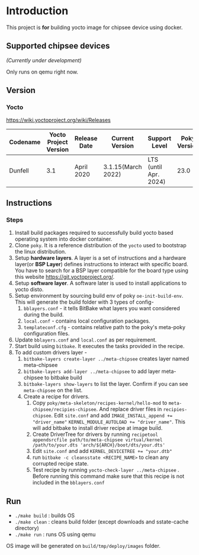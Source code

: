 # Introduction

This project is **for** building yocto image for chipsee device using docker.

## Supported chipsee devices
*(Currently under development)*

Only runs on qemu right now.

## Version

### Yocto
https://wiki.yoctoproject.org/wiki/Releases

Codename | Yocto Project Version | Release Date | Current Version    | Support Level         | Poky Version | BitBake branch 
-------- | --------------------- | ------------ | ------------------ | --------------------- | ------------ | -------------- 
 Dunfell | 3.1                   | April 2020   | 3.1.15(March 2022) | LTS (until Apr. 2024) | 23.0         | 1.46          

## Instructions
### Steps
1. Install build packages required to successfully build yocto based operating system into docker container.
2. Clone `poky`. It is a reference distribution of the `yocto` used to bootstrap the linux distribution.
3. Setup **hardware layers**. A layer is a set of instructions and a hardware layer(or **BSP Layer**) defines instructions to interact with specific board. You have to search for a BSP layer compatible for the board type using this website https://git.yoctoproject.org/.
4. Setup **software layer**. A software later is used to install applications to yocto disto.  
5. Setup environment by sourcing build env of poky `oe-init-build-env`. This will generate the build folder with 3 types of config- 
   1. `bblayers.conf` - it tells BitBake what layers you want considered during the build.
   2. `local.conf` - contains local configuration packages.
   3. `templateconf.cfg` - contains relative path to the poky's meta-poky configuration files.
6. Update `bblayers.conf` and `local.conf` as per requirement.
7. Start build using `bitbake`. It executes the tasks provided in the recipe.
8. To add custom drivers layer -
   1. `bitbake-layers create-layer ../meta-chipsee` creates layer named meta-chipsee
   2. `bitbake-layers add-layer ../meta-chipsee` to add layer meta-chipsee to bitbake build
   3. `bitbake-layers show-layers` to list the layer. Confirm if you can see `meta-chipsee` on the list.
   4. Create a recipe for drivers. 
      1. Copy `poky/meta-skeleton/recipes-kernel/hello-mod` to  `meta-chipsee/recipies-chipsee`. And replace driver files in `recipies-chipsee`. Edit `site.conf` and add `IMAGE_INSTALL_append += "driver_name"` `KERNEL_MODULE_AUTOLOAD += "driver_name"`. This will add bitbake to install driver recipe at image build.
      2. Create DriverTree for drivers by running `recipetool appendsrcfile path/to/meta-chipsee virtual/kernel /path/to/your.dts 'arch/${ARCH}/boot/dts/your.dts'`
      3. Edit `site.conf` and add `KERNEL_DEVICETREE += "your.dtb"`
      4. run `bitbake -c cleansstate <RECIPE_NAME>` to clean any corrupted recipe state.
      5. Test recipe by running `yocto-check-layer ../meta-chipsee` . Before running this command make sure that this recipe is not included in the `bblayers.conf`

## Run
 * `./make build` : builds OS 
 * `./make clean` : cleans build folder (except downloads and sstate-cache directory)  
 * `./make run`   : runs OS using qemu

OS image will be generated on `build/tmp/deploy/images` folder.
